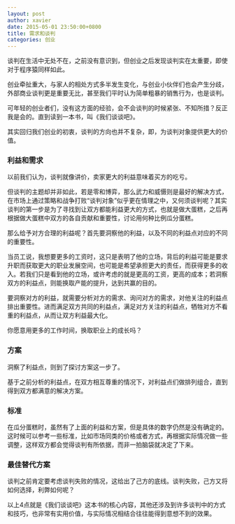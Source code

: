 ```yaml
---
layout: post
author: xavier
date: 2015-05-01 23:50:00+0800
title: 需求和谈判
categories: 创业
---
```


谈判在生活中无处不在，之前没有意识到，但创业之后发现谈判实在太重要，即使对于程序猿同样如此。

创业牵扯重大，与家人的相处方式多半发生变化，与创业小伙伴们也会产生分歧，外部商业谈判更是重要无比，甚至我们平时认为简单粗暴的销售行为，也是谈判。

可年轻的创业者们，没有这方面的经验，会不会谈判的时候紧张、不知所措？反正我是会的。直到读到一本书，叫《我们谈谈吧》。

其实回归我们创业的初衷，谈判的方向也并不复杂，即，为谈判对象提供更大的价值。

### 利益和需求

以前我们认为，谈判就像讲价，卖家更大的利益意味着买方的吃亏。

但谈判的主题却并非如此，若是零和博弈，那么武力和威慑则是最好的解决方式，在市场上通过策略和战争打败“谈判对象”似乎更在情理之中，又何须谈判呢？其实谈判的第一步是为了寻找到让双方都能利益更大的方式，也就是做大蛋糕，之后再根据做大蛋糕中双方的各自贡献和重要性，讨论用何种比例瓜分蛋糕。

那么给予对方合理的利益呢？首先要洞察他的利益，以及不同的利益点对应的不同的重要性。

当员工说，我想要更多的工资时，这只是表明了他的立场，背后的利益可能是要求升职而获取更大的职业发展空间，也可能是希望承担更大的责任，而获得更多的收入。若我们只是看到他的立场，或许考虑的就是更高的工资，更高的成本；若洞察双方的利益点，则能换取产能的提升，达到共赢的目的。

要洞察对方的利益，就需要分析对方的需求、询问对方的需求，对他关注的利益点排出重要性。进而满足双方共同的利益点，满足对方关注的利益点，牺牲对方不看重的利益点，从而让双方利益最大化。

你愿意用更多的工作时间，换取职业上的成长吗？

### 方案

洞察了利益点，则到了探讨方案这一步了。

基于之前分析的利益点，在双方相互尊重的情况下，对利益点们做排列组合，直到得到双方都满意的解决方案。

### 标准

在瓜分蛋糕时，虽然有了上面的利益和方案，但是具体的数字仍然是没有确定的。这时候可以参考一些标准，比如市场同类的价格或者方式，再根据实际情况做一些调整，这样双方都会觉得谈判有所依据，而非一拍脑袋就决定了下来。

### 最佳替代方案

谈判之前肯定要考虑谈判失败的情况，这给出了己方的底线。谈判失败，己方又将如何选择，利弊如何呢？

以上4点就是《我们谈谈吧》这本书的核心内容，其他还涉及到许多谈判中的方式和技巧，也非常有实用价值，与实际情况相结合往往能得到意想不到的效果。
